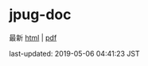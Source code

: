 # jpug-doc

最新 [html](current/html) | [pdf](current/postgres-A4.pdf)

last-updated: 2019-05-06 04:41:23 JST
